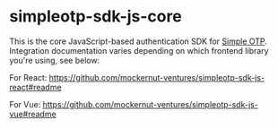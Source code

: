 # simpleotp-sdk-js-core

This is the core JavaScript-based authentication SDK for [Simple OTP](https://simpleotp.com). Integration documentation varies depending on which frontend library you're using, see below:

For React: https://github.com/mockernut-ventures/simpleotp-sdk-js-react#readme

For Vue: https://github.com/mockernut-ventures/simpleotp-sdk-js-vue#readme
